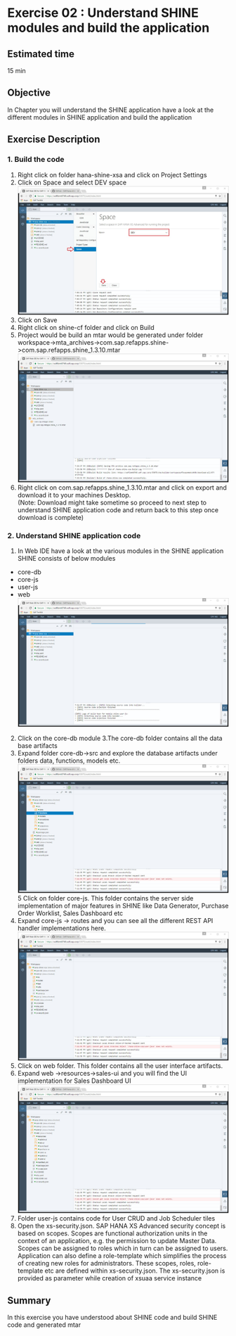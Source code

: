 Exercise 02 : Understand SHINE modules and build the application
===============
## Estimated time

15 min

## Objective
In Chapter you will understand the SHINE application have a look at the different modules in SHINE application and build the application

## Exercise Description
### 1. Build the code
1. Right click on folder hana-shine-xsa and click on Project Settings
2. Click on Space and select  DEV space
![Alt text](./images/Set_Space.jpg "Set Space")
3. Click on Save
4. Right click on shine-cf folder and click on Build
5. Project would be build an mtar would be generated under folder workspace->mta_archives->com.sap.refapps.shine->com.sap.refapps.shine_1.3.10.mtar
![Alt text](./images/Build_Extract.jpg "Build Extract")
6. Right click on com.sap.refapps.shine_1.3.10.mtar and click on export and download it to your machines Desktop.  
(Note: Download might take sometime so proceed to next step to understand SHINE application code and return back to this step once download is complete)

### 2.  Understand SHINE application code
1. In Web IDE have a look at the various modules in the SHINE application
SHINE consists of below modules
* core-db
* core-js
* user-js
*  web
![Alt text](./images/SHINE_Code.jpg "SHINE Code")
2. Click on the core-db module
3.The core-db folder contains all the data base artifacts
4. Expand folder core-db->src and explore the database artifacts under folders data, functions, models etc.
![Alt text](./images/core-db.jpg "core-db")
5 Click on folder core-js. This folder contains the server side implementation of major features in SHINE like Data Generator, Purchase Order Worklist, Sales Dashboard etc
6. Expand core-js -> routes and you can see all the different REST API handler implementations here.
![Alt text](./images/core-js.jpg "core-js")
7. Click on web folder. This folder contains all the user interface artifacts.
8. Expand web ->resources->sales-ui and you will find the UI implementation for Sales Dashboard UI
![Alt text](./images/web.jpg "web")
9. Folder user-js contains code for User CRUD and Job Scheduler tiles
10. Open the xs-security.json. SAP HANA XS Advanced security concept is based on scopes. Scopes are functional authorization units in the context of an application, e.g. the permission to update Master Data. Scopes can be assigned to roles which in turn can be assigned to users. Application can also define a role-template which simplifies the process of creating new roles for administrators. These scopes, roles, role-template etc are defined within xs-security.json. The xs-security.json is provided as parameter while creation of xsuaa service instance 



## Summary
In this exercise you have understood about SHINE code and build SHINE code and generated mtar